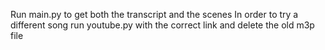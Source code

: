 Run main.py to get both the transcript and the scenes
In order to try a different song run youtube.py with the correct link and delete the old m3p file